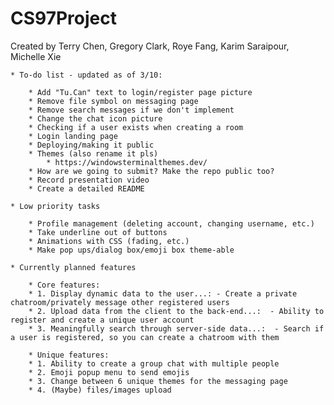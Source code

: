 # CS97Project
Created by Terry Chen, Gregory Clark, Roye Fang, Karim Saraipour, Michelle Xie

    * To-do list - updated as of 3/10:

        * Add "Tu.Can" text to login/register page picture
        * Remove file symbol on messaging page
        * Remove search messages if we don't implement 
        * Change the chat icon picture
        * Checking if a user exists when creating a room
        * Login landing page
        * Deploying/making it public
        * Themes (also rename it pls)
            * https://windowsterminalthemes.dev/
        * How are we going to submit? Make the repo public too?
        * Record presentation video
        * Create a detailed README

    * Low priority tasks    

        * Profile management (deleting account, changing username, etc.)
        * Take underline out of buttons
        * Animations with CSS (fading, etc.)
        * Make pop ups/dialog box/emoji box theme-able

    * Currently planned features

        * Core features:
        * 1. Display dynamic data to the user...: - Create a private chatroom/privately message other registered users
        * 2. Upload data from the client to the back-end...:  - Ability to register and create a unique user account
        * 3. Meaningfully search through server-side data...:  - Search if a user is registered, so you can create a chatroom with them

        * Unique features:
        * 1. Ability to create a group chat with multiple people
        * 2. Emoji popup menu to send emojis
        * 3. Change between 6 unique themes for the messaging page
        * 4. (Maybe) files/images upload